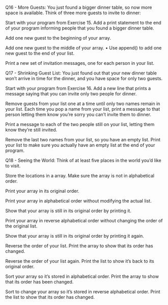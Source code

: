 Q16 - More Guests: You just found a bigger dinner table, so now more space is available. Think of three more guests to invite to dinner:

Start with your program from Exercise 15. Add a print statement to the end of your program informing people that you found a bigger dinner table.

Add one new guest to the beginning of your array.

Add one new guest to the middle of your array. • Use append() to add one new guest to the end of your list.

Print a new set of invitation messages, one for each person in your list.

Q17 - Shrinking Guest List: You just found out that your new dinner table won’t arrive in time for the dinner, and you have space for only two guests.

Start with your program from Exercise 16. Add a new line that prints a message saying that you can invite only two people for dinner.

Remove guests from your list one at a time until only two names remain in your list. Each time you pop a name from your list, print a message to that person letting them know you’re sorry you can’t invite them to dinner.

Print a message to each of the two people still on your list, letting them know they’re still invited.

Remove the last two names from your list, so you have an empty list. Print your list to make sure you actually have an empty list at the end of your program.

Q18 - Seeing the World: Think of at least five places in the world you’d like to visit.

Store the locations in a array. Make sure the array is not in alphabetical order.

Print your array in its original order.

Print your array in alphabetical order without modifying the actual list.

Show that your array is still in its original order by printing it.

Print your array in reverse alphabetical order without changing the order of the original list.

Show that your array is still in its original order by printing it again.

Reverse the order of your list. Print the array to show that its order has changed.

Reverse the order of your list again. Print the list to show it’s back to its original order.

Sort your array so it’s stored in alphabetical order. Print the array to show that its order has been changed.

Sort to change your array so it’s stored in reverse alphabetical order. Print the list to show that its order has changed.